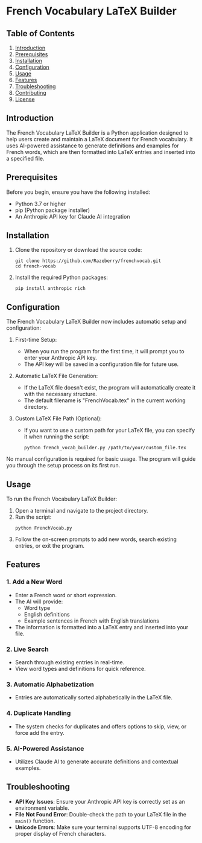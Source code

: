 # French Vocabulary LaTeX Builder

## Table of Contents
1. [Introduction](#introduction)
2. [Prerequisites](#prerequisites)
3. [Installation](#installation)
4. [Configuration](#configuration)
5. [Usage](#usage)
6. [Features](#features)
7. [Troubleshooting](#troubleshooting)
8. [Contributing](#contributing)
9. [License](#license)

## Introduction

The French Vocabulary LaTeX Builder is a Python application designed to help users create and maintain a LaTeX document for French vocabulary. It uses AI-powered assistance to generate definitions and examples for French words, which are then formatted into LaTeX entries and inserted into a specified file.

## Prerequisites

Before you begin, ensure you have the following installed:

- Python 3.7 or higher
- pip (Python package installer)
- An Anthropic API key for Claude AI integration

## Installation

1. Clone the repository or download the source code:
   ```
   git clone https://github.com/Razeberry/frenchvocab.git
   cd french-vocab
   ```

2. Install the required Python packages:
   ```
   pip install anthropic rich
   ```

## Configuration

The French Vocabulary LaTeX Builder now includes automatic setup and configuration:

1. First-time Setup:
   - When you run the program for the first time, it will prompt you to enter your Anthropic API key.
   - The API key will be saved in a configuration file for future use.

2. Automatic LaTeX File Generation:
   - If the LaTeX file doesn't exist, the program will automatically create it with the necessary structure.
   - The default filename is "FrenchVocab.tex" in the current working directory.

3. Custom LaTeX File Path (Optional):
   - If you want to use a custom path for your LaTeX file, you can specify it when running the script:
     ```
     python french_vocab_builder.py /path/to/your/custom_file.tex
     ```

No manual configuration is required for basic usage. The program will guide you through the setup process on its first run.

## Usage

To run the French Vocabulary LaTeX Builder:

1. Open a terminal and navigate to the project directory.
2. Run the script:
   ```
   python FrenchVocab.py
   ```
3. Follow the on-screen prompts to add new words, search existing entries, or exit the program.

## Features

### 1. Add a New Word
- Enter a French word or short expression.
- The AI will provide:
  - Word type
  - English definitions
  - Example sentences in French with English translations
- The information is formatted into a LaTeX entry and inserted into your file.

### 2. Live Search
- Search through existing entries in real-time.
- View word types and definitions for quick reference.

### 3. Automatic Alphabetization
- Entries are automatically sorted alphabetically in the LaTeX file.

### 4. Duplicate Handling
- The system checks for duplicates and offers options to skip, view, or force add the entry.

### 5. AI-Powered Assistance
- Utilizes Claude AI to generate accurate definitions and contextual examples.

## Troubleshooting

- **API Key Issues**: Ensure your Anthropic API key is correctly set as an environment variable.
- **File Not Found Error**: Double-check the path to your LaTeX file in the `main()` function.
- **Unicode Errors**: Make sure your terminal supports UTF-8 encoding for proper display of French characters.


